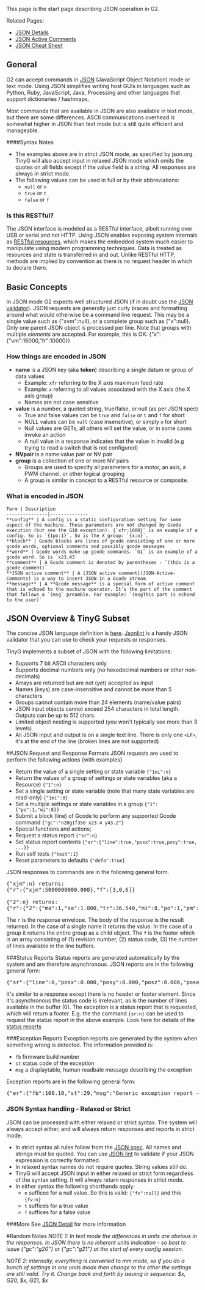 This page is the start page describing JSON operation in G2.

Related Pages:
- [JSON Details](JSON-Details)
- [JSON Active Comments](JSON-Active-Comments)
- [JSON Cheat Sheet](JSON-Cheat-Sheet)

## General

G2 can accept commands in [JSON](http://json.org/) (JavaScript Object Notation) mode or text mode. Using JSON simplifies writing host GUIs in languages such as Python, Ruby, JavaScript, Java, Processing and other languages that support dictionaries / hashmaps. 

Most commands that are available in JSON are also available in text mode, but there are some differences. ASCII communications overhead is somewhat higher in JSON than text mode but is still quite efficient and manageable.

####Syntax Notes
- The examples above are in strict JSON mode, as specified by json.org. TinyG will also accept input in relaxed JSON mode which omits the quotes on all fields except if the value field is a string. All responses are always in strict mode.
- The following values can be used in full or by their abbreviations:
  - `null` or `n`
  - `true` or `t`
  - `false` or `f`

### Is this RESTful?
The JSON interface is modeled as a RESTful interface, albeit running over USB or serial and not HTTP. Using JSON enables exposing system internals as [RESTful resources](http://en.wikipedia.org/wiki/Representational_state_transfer), which makes the embedded system much easier to manipulate using modern programming techniques. Data is treated as resources and state is transferred in and out. Unlike RESTful HTTP, methods are implied by convention as there is no request header in which to declare them. 

## Basic Concepts
In JSON mode G2 expects well structured JSON (if in doubt use the [JSON validator](http://jsonlint.com)). JSON requests are generally just curly braces and formatting around what would otherwise be a command line request. This may be a single value such as {"xvm":null}, or a complete group such as {"x":null}. Only one parent JSON object is processed per line. Note that groups with multiple *elements* are accepted. For example, this is OK: 
{"x":{"vm":16000,"fr":10000}}

### How things are encoded in JSON

- **name** is a JSON key (aka **token**) describing a single datum or group of data values 
  - Example: `xfr` referring to the X axis maximum feed rate
  - Example: `x` referring to all values associated with the X axis (the X axis group)
  - Names are not case sensitive
- **value** is a number, a quoted string, true/false, or null (as per JSON spec)
  - True and false values can be `true` and `false` or `t` and `f` for short
  - NULL values can be `null` (case insensitive), or simply `n` for short
  - Null values are GETs, all others will set the value, or in some cases invoke an action
  - A null value in a response indicates that the value in invalid (e.g trying to read a switch that is not configured)
- **NVpair** is a name:value pair or NV pair
- **group** is a collection of one or more NV pairs
  - Groups are used to specify all parameters for a motor, an axis, a PWM channel, or other logical grouping
  - A group is similar in concept to a RESTful resource or composite.

### What is encoded in JSON

	Term | Description
	---------------|--------------
	**config** | A config is a static configuration setting for some aspect of the machine. These parameters are not changed by Gcode execution (but see the G10 exception). {`xfr:1000}` is an example of a config. So is `{1po:1}`. So is the X group: `{x:n}`.
	**block** | Gcode blocks are lines of gcode consisting of one or more gcode words, optional comments and possibly gcode messages
	**word** | Gcode words make up gcode commands. `G1` is an example of a gcode word. So is `x23.43`
	**comment** | A Gcode comment is denoted by parentheses - `(this is a gcode comment)`
	**JSON active comment** | A [JSON active comment](JSON-Active-Comments) is a way to insert JSON in a Gcode stream
	**message** | A **Gcode message** is a special form of active comment that is echoed to the machine operator. It's the part of the comment that follows a `(msg` preamble. For example: `(msgThis part is echoed to the user)`

## JSON Overview & TinyG Subset

The concise JSON language definition is [here](http://json.org). [Jsonlint](http://jsonlint.com) is a handy JSON validator that you can use to check your requests or responses.

TinyG implements a subset of JSON with the following limitations: 

* Supports 7 bit ASCII characters only 
* Supports decimal numbers only (no hexadecimal numbers or other non-decimals)
* Arrays are returned but are not (yet) accepted as input
* Names (keys) are case-insensitive and cannot be more than 5 characters
* Groups cannot contain more than 24 elements (name/value pairs)
* JSON input objects cannot exceed 254 characters in total length. Outputs can be up to 512 chars.
* Limited object nesting is supported (you won't typically see more than 3 levels)
* All JSON input and output is on a single text line. There is only one `<LF>`, it's at the end of the line (broken lines are not supported)

##JSON Request and Response Formats
JSON requests are used to perform the following actions {with examples}

* Return the value of a single setting or state variable `{"1mi":n}`
* Return the values of a group of settings or state variables (aka a Resource) `{"1":n}`
* Set a single setting or state variable (note that many state variables are read-only) `{"1mi":8}`
* Set a multiple settings or state variables in a group `{"1":{"po":1,"mi":8}}`
* Submit a block (line) of Gcode to perform any supported Gcode command `{"gc":"n20g1f350 x23.4 y43.2"}`
* Special functions and actions;
 * Request a status report `{"sr":n}`
 * Set status report contents `{"sr":{"line":true,"posx":true,posy":true,   ...}}`
 * Run self tests `{"test":1}`
 * Reset parameters to defaults `{"defa":true}`

JSON responses to commands are in the following general form.
<pre>
{"xjm":n} returns:
{"r":{"xjm":5000000000.000},"f":[3,0,6]}

{"2":n} returns:
{"r":{"2":{"ma":1,"sa":1.800,"tr":36.540,"mi":8,"po":1,"pm":1}},"f":[3,0,6]}
</pre>

The `r` is the response envelope. The body of the response is the result returned. In the case of a single name it returns the value. In the case of a group it returns the entire group as a child object. The `f` is the footer which is an array consisting of (1) revision number, (2) status code, (3) the number of lines available in the line buffers.

###Status Reports
Status reports are generated automatically by the system and are therefore asynchronous. JSON reports are in the following general form:
<pre>
{"sr":{"line":0,"posx":0.000,"posy":0.000,"posz":0.000,"posa":0.000,"vel":0.000,"momo":1,"stat":3}}
</pre>

It's similar to a response except there is no header or footer element. Since it's asynchronous the status code is irrelevant, as is the number of lines available in the buffer (0). The exception is a status report that is requested, which will return a footer. E.g. the the command `{sr:n}` can be used to request the status report in the above example. Look here for details of the [status reports](Status-Reports)

###Exception Reports
Exception reports are generated by the system when something wrong is detected. 
The information provided is:
- `fb` firmware build number
- `st` status code of the exception
- `msg` a displaytable, human readbale message describing the exception

Exception reports are in the following general form:
<pre>
{"er":{"fb":100.10,"st":29,"msg":"Generic exception report - bogus exception report"}}
</pre>


### JSON Syntax handling - Relaxed or Strict
JSON can be processed with either relaxed or strict syntax. The system will always accept either, and will always return responses and reports in strict mode.

* In strict syntax all rules follow from the [JSON spec](http://www.json.org/). All names and strings must be quoted. You can use [JSON lint](http://jsonlint.com/) to validate if your JSON expression is correctly formatted.
* In relaxed syntax names do not require quotes. String values still do.
* TinyG will accept JSON input in either relaxed or strict form regardless of the syntax setting. It will always return responses in strict mode.
* In either syntax the following shorthands apply:
  - `n` suffices for a null value. So this is valid: `{"fv":null}` and this `{fv:n}`
  - `t` suffices for a true value
  - `f` suffices for a false value

###More
See [JSON Detail](JSON-Details) for more information

#Random Notes
_NOTE 1: In text mode the differences in units are obvious in the responses. In JSON there is no inherent units indication - so best to issue {"gc":"g20"} or {"gc":"g21"} at the start of every config session._

_NOTE 2: internally, everything is converted to mm mode, so if you do a bunch of settings in one units mode then change to the other the settings are still valid. Try it. Change back and forth by issuing in sequence: $x, G20, $x, G21, $x_

